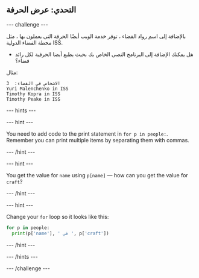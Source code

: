 ## التحدي: عرض الحرفة

\--- challenge \---

بالإضافة إلى اسم رواد الفضاء ، توفر خدمة الويب أيضًا الحرفة التي يعملون بها ، مثل محطة الفضاء الدولية ISS.

+ هل يمكنك الإضافة إلى البرنامج النصي الخاص بك بحيث يطبع أيضا الحرفية لكل رائد فضاء؟ 

مثال:

    الاشخاص في الفضاء:  3
    Yuri Malenchenko in ISS
    Timothy Kopra in ISS
    Timothy Peake in ISS
    

\--- hints \---

\--- hint \---

You need to add code to the print statement in `for p in people:`. Remember you can print multiple items by separating them with commas.

\--- /hint \---

\--- hint \---

You get the value for `name` using `p[name]` — how can you get the value for `craft`?

\--- /hint \---

\--- hint \---

Change your `for` loop so it looks like this:

```python
for p in people:
  print(p['name'], ' في ', p['craft'])
```

\--- /hint \---

\--- /hints \---

\--- /challenge \---